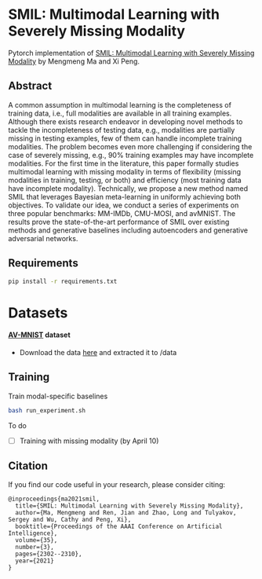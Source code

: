 # SMIL: Multimodal Learning with Severely Missing Modality

Pytorch implementation of [SMIL: Multimodal Learning with Severely Missing Modality](https://arxiv.org/pdf/2103.05677.pdf) by Mengmeng Ma and Xi Peng.

## Abstract

A common assumption in multimodal learning is the completeness of training data, i.e., full modalities are available in all training examples. Although there exists research endeavor in developing novel methods to tackle the incompleteness of testing data, e.g., modalities are partially missing in testing examples, few of them can handle incomplete training modalities. The problem becomes even more challenging if considering the case of severely missing, e.g., 90% training examples may have incomplete modalities. For the first time in the literature, this paper formally studies multimodal learning with missing modality in terms of flexibility (missing modalities in training, testing, or both) and efficiency (most training data have incomplete modality). Technically, we propose a new method named SMIL that leverages Bayesian meta-learning in uniformly achieving both objectives. To validate our idea, we conduct a series of experiments on three popular benchmarks: MM-IMDb, CMU-MOSI, and avMNIST. The results prove the state-of-the-art performance of SMIL over existing methods and generative baselines including autoencoders and generative adversarial networks.

## Requirements

```bash
pip install -r requirements.txt
```

# Datasets

#### [AV-MNIST](https://arxiv.org/abs/1808.07275) dataset

- Download the data [here](https://drive.google.com/file/d/1JTS--8d_BxzZfhQfSAAYeYTjCdUbJyuD/view?usp=sharing) and extracted it to /data

## Training

Train modal-specific baselines

```bash
bash run_experiment.sh
```

To do

- [ ] Training with missing modality (by April 10)

## Citation

If you find our code useful in your research, please consider citing:

```
@inproceedings{ma2021smil,
  title={SMIL: Multimodal Learning with Severely Missing Modality},
  author={Ma, Mengmeng and Ren, Jian and Zhao, Long and Tulyakov, Sergey and Wu, Cathy and Peng, Xi},
  booktitle={Proceedings of the AAAI Conference on Artificial Intelligence},
  volume={35},
  number={3},
  pages={2302--2310},
  year={2021}
}
```

